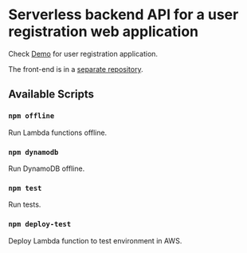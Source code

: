 # Serverless backend API for a user registration web application

Check [Demo](http://user-registration-lr.s3-website-ap-southeast-2.amazonaws.com/) for user registration application.

The front-end is in a [separate repository](https://github.com/LorenzoR/react-user-registration).

## Available Scripts

### `npm offline`

Run Lambda functions offline.

### `npm dynamodb`

Run DynamoDB offline.

### `npm test`

Run tests.

### `npm deploy-test`

Deploy Lambda function to test environment in AWS.